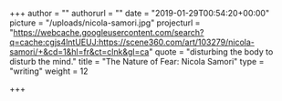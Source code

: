 +++
author = ""
authorurl = ""
date = "2019-01-29T00:54:20+00:00"
picture = "/uploads/nicola-samori.jpg"
projecturl = "https://webcache.googleusercontent.com/search?q=cache:cgjs4lntUEUJ:https://scene360.com/art/103279/nicola-samori/+&cd=1&hl=fr&ct=clnk&gl=ca"
quote = "disturbing the body to disturb the mind."
title = "The Nature of Fear: Nicola Samori"
type = "writing"
weight = 12

+++
